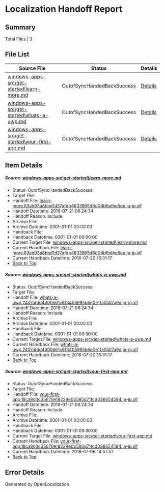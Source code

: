 # <a name='report-top'></a> Localization Handoff Report

## Summary
 Total Files | 3

## File List
 Source File | Status | Details 
 ----------- | ------ | ------- 
 [windows-apps-src\get-started\learn-more.md](https://github.com/Microsoft/windows-apps/blob/038feebd439a0e04636027a02773bb10db8a7c05/windows-apps-src/get-started/learn-more.md) | OutofSyncHandedBackSuccess | [Details](#3a4b129a752b05676b6b645379d33f45562da90f2676)
 [windows-apps-src\get-started\whats-a-uwp.md](https://github.com/Microsoft/windows-apps/blob/038feebd439a0e04636027a02773bb10db8a7c05/windows-apps-src/get-started/whats-a-uwp.md) | OutofSyncHandedBackSuccess | [Details](#75a43ebf05cd9f3c7094e7a599807e1e17ac39ef2680)
 [windows-apps-src\get-started\your-first-app.md](https://github.com/Microsoft/windows-apps/blob/289da3a39ebf448ec7bb0e0f27e5c38e1830717a/windows-apps-src/get-started/your-first-app.md) | OutofSyncHandedBackSuccess | [Details](#92de97844da4bcb6bffff77a8465b1ac998fd8942681)

## Item Details
##### <a name='3a4b129a752b05676b6b645379d33f45562da90f2676'></a> Source: [windows-apps-src\get-started\learn-more.md](https://github.com/Microsoft/windows-apps/blob/038feebd439a0e04636027a02773bb10db8a7c05/windows-apps-src/get-started/learn-more.md)
* Status: OutofSyncHandedBackSuccess
* Target File: 
* Handoff File: [learn-more.83ab93a8bbd1d37afdb4633865d6d04bfbdbe5ee.ja-jp.xlf](https://github.com/Microsoft/WDG.handoff/blob/030ff5024d6734578ba63353e9fc50c30b1d8c10/ol-handoff/Microsoft/windows-apps.ja-jp/master/learn-more.83ab93a8bbd1d37afdb4633865d6d04bfbdbe5ee.ja-jp.xlf)
* Handoff Datetime: 2016-07-21 06:24:34
* Handoff Reason: Include
* Archive File: 
* Archive Datetime: 0001-01-01 00:00:00
* Handback File: 
* Handback Datetime: 0001-01-01 00:00:00
* Current Target File: [windows-apps-src\get-started\learn-more.md](https://github.com/Microsoft/windows-apps.ja-jp/blob/bb8e3c217182fd3ae9fd7c331e3722f1189b5569/windows-apps-src/get-started/learn-more.md)
* Current Handback File: [learn-more.83ab93a8bbd1d37afdb4633865d6d04bfbdbe5ee.ja-jp.xlf](https://github.com/Microsoft/WDG.handback/blob/5fbfce34d71b9c9ce97b3692f989d8e628c65b51/ol-handback/Microsoft/windows-apps.ja-jp/master/learn-more.83ab93a8bbd1d37afdb4633865d6d04bfbdbe5ee.ja-jp.xlf)
* Current Handback Datetime: 2016-07-20 16:31:17
* [Back to Top](#report-top)

##### <a name='75a43ebf05cd9f3c7094e7a599807e1e17ac39ef2680'></a> Source: [windows-apps-src\get-started\whats-a-uwp.md](https://github.com/Microsoft/windows-apps/blob/038feebd439a0e04636027a02773bb10db8a7c05/windows-apps-src/get-started/whats-a-uwp.md)
* Status: OutofSyncHandedBackSuccess
* Target File: 
* Handoff File: [whats-a-uwp.2407afdd4d00b61c6f3405995b6e0e11a0507a9d.ja-jp.xlf](https://github.com/Microsoft/WDG.handoff/blob/030ff5024d6734578ba63353e9fc50c30b1d8c10/ol-handoff/Microsoft/windows-apps.ja-jp/master/whats-a-uwp.2407afdd4d00b61c6f3405995b6e0e11a0507a9d.ja-jp.xlf)
* Handoff Datetime: 2016-07-21 06:24:34
* Handoff Reason: Include
* Archive File: 
* Archive Datetime: 0001-01-01 00:00:00
* Handback File: 
* Handback Datetime: 0001-01-01 00:00:00
* Current Target File: [windows-apps-src\get-started\whats-a-uwp.md](https://github.com/Microsoft/windows-apps.ja-jp/blob/bb8e3c217182fd3ae9fd7c331e3722f1189b5569/windows-apps-src/get-started/whats-a-uwp.md)
* Current Handback File: [whats-a-uwp.2407afdd4d00b61c6f3405995b6e0e11a0507a9d.ja-jp.xlf](https://github.com/Microsoft/WDG.handback/blob/5fbfce34d71b9c9ce97b3692f989d8e628c65b51/ol-handback/Microsoft/windows-apps.ja-jp/master/whats-a-uwp.2407afdd4d00b61c6f3405995b6e0e11a0507a9d.ja-jp.xlf)
* Current Handback Datetime: 2016-07-20 16:31:17
* [Back to Top](#report-top)

##### <a name='92de97844da4bcb6bffff77a8465b1ac998fd8942681'></a> Source: [windows-apps-src\get-started\your-first-app.md](https://github.com/Microsoft/windows-apps/blob/289da3a39ebf448ec7bb0e0f27e5c38e1830717a/windows-apps-src/get-started/your-first-app.md)
* Status: OutofSyncHandedBackSuccess
* Target File: 
* Handoff File: [your-first-app.19ca9c0c35670e18229e0b580d71fcd038654594.ja-jp.xlf](https://github.com/Microsoft/WDG.handoff/blob/030ff5024d6734578ba63353e9fc50c30b1d8c10/ol-handoff/Microsoft/windows-apps.ja-jp/master/your-first-app.19ca9c0c35670e18229e0b580d71fcd038654594.ja-jp.xlf)
* Handoff Datetime: 2016-07-21 06:24:34
* Handoff Reason: Include
* Archive File: 
* Archive Datetime: 0001-01-01 00:00:00
* Handback File: 
* Handback Datetime: 0001-01-01 00:00:00
* Current Target File: [windows-apps-src\get-started\your-first-app.md](https://github.com/Microsoft/windows-apps.ja-jp/blob/50184089ee68f46cd2f416adf3a3994777b91210/windows-apps-src/get-started/your-first-app.md)
* Current Handback File: [your-first-app.19ca9c0c35670e18229e0b580d71fcd038654594.ja-jp.xlf](https://github.com/Microsoft/WDG.handback/blob/4b30c8e256811740592ee2bde985c1f06955abde/ol-handback/Microsoft/windows-apps.ja-jp/master/your-first-app.19ca9c0c35670e18229e0b580d71fcd038654594.ja-jp.xlf)
* Current Handback Datetime: 2016-07-06 14:57:57
* [Back to Top](#report-top)


## Error Details

Generated by OpenLocalization.
